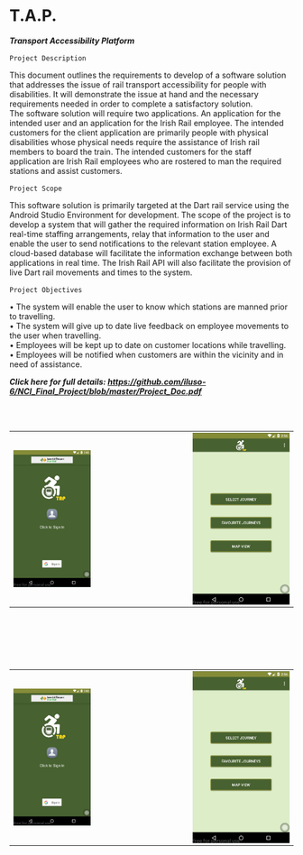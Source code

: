# T.A.P.
***Transport Accessibility Platform***

	Project Description
This document outlines the requirements to develop of a software solution that addresses the issue of rail transport accessibility for people with disabilities. It will demonstrate the issue at hand and the necessary requirements needed in order to complete a satisfactory solution.  
The software solution will require two applications. An application for the intended user and an application for the Irish Rail employee. 
The intended customers for the client application are primarily people with physical disabilities whose physical needs require the assistance of Irish rail members to board the train. 
The intended customers for the staff application are Irish Rail employees who are rostered to man the required stations and assist customers.

	Project Scope
This software solution is primarily targeted at the Dart rail service using the Android Studio Environment for development.
The scope of the project is to develop a system that will gather the required information on Irish Rail Dart real-time staffing arrangements, relay that information to the user and enable the user to send notifications to the relevant station employee. 
A cloud-based database will facilitate the information exchange between both applications in real time.
The Irish Rail API will also facilitate the provision of live Dart rail movements and times to the system.

	Project Objectives
•	The system will enable the user to know which stations are manned prior to travelling.<br>
•	The system will give up to date live feedback on employee movements to the user when travelling.<br>
•	Employees will be kept up to date on customer locations while travelling.<br>
•	Employees will be notified when customers are within the vicinity and in need of assistance.<br>


***Click here for full details:	https://github.com/iluso-6/NCI_Final_Project/blob/master/Project_Doc.pdf***



<table>
  <tr>
    <td><img src="https://github.com/iluso-6/NCI_Final_Project/blob/master/screenshots/image039.png?raw=true" align="left"/></td>
    <td width="33%"></td>
    <td> <img src="https://github.com/iluso-6/NCI_Final_Project/blob/master/screenshots/image040.png?raw=true" align="right"/>
    </td>

<br><br>

  </tr>
  
</table>

<br><br>

<table>
  <tr>
    <td><img src="https://github.com/iluso-6/NCI_Final_Project/blob/master/screenshots/image039.png?raw=true" align="left"/></td>
    <td width="33%"></td>
    <td> <img src="https://github.com/iluso-6/NCI_Final_Project/blob/master/screenshots/image040.png?raw=true" align="right"/>
    </td>

<br><br>

  </tr>
  
</table>
